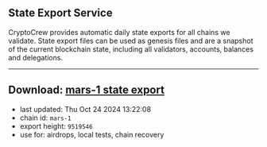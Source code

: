 ## State Export Service
CryptoCrew provides automatic daily state exports for all chains we validate. State export files can be used as genesis files and are a snapshot of the current blockchain state, including all validators, accounts, balances and delegations.

---
**Download: [mars-1 state export](https://dl-eu2.ccvalidators.com/SERVICE/mars/mars-1_export_9519546.json)**
---

- last updated: Thu Oct 24 2024 13:22:08
- chain id: `mars-1`
- export height: `9519546`
- use for: airdrops, local tests, chain recovery
